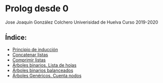 # Prolog desde 0
 
Jose Joaquín González Colchero
Univerisidad de Huelva
Curso 2019-2020

## Índice:

- [Principio de inducción](https://github.com/Jose-JGC/rc1920-1/blob/master/PrologDesde0/PrologDesde0_1.md)
- [Concatenar listas](https://github.com/Jose-JGC/rc1920-1/blob/master/PrologDesde0/PrologDesde0_2.md)
- [Comprimir listas](https://github.com/Jose-JGC/rc1920-1/blob/master/PrologDesde0/PrologDesde0_3.md)
- [Árboles binarios. Lista de hojas](https://github.com/Jose-JGC/rc1920-1/blob/master/PrologDesde0/PrologDesde0_4.md)
- [Árboles binarios balanceados](https://github.com/Jose-JGC/rc1920-1/blob/master/PrologDesde0/PrologDesde0_5.md)
- [Árboles Genéricos. Cuenta nodos](https://github.com/Jose-JGC/rc1920-1/blob/master/PrologDesde0/PrologDesde0_6.md)
